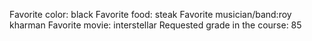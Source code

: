 Favorite color: black
Favorite food: steak
Favorite musician/band:roy kharman
Favorite movie: interstellar
Requested grade in the course: 85
